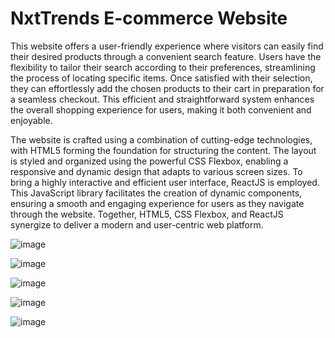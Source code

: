 # NxtTrends E-commerce Website

This website offers a user-friendly experience where visitors can easily find their desired products through a convenient search feature. Users have the flexibility to tailor their search according to their preferences, streamlining the process of locating specific items. Once satisfied with their selection, they can effortlessly add the chosen products to their cart in preparation for a seamless checkout. This efficient and straightforward system enhances the overall shopping experience for users, making it both convenient and enjoyable.

The website is crafted using a combination of cutting-edge technologies, with HTML5 forming the foundation for structuring the content. The layout is styled and organized using the powerful CSS Flexbox, enabling a responsive and dynamic design that adapts to various screen sizes. To bring a highly interactive and efficient user interface, ReactJS is employed. This JavaScript library facilitates the creation of dynamic components, ensuring a smooth and engaging experience for users as they navigate through the website. Together, HTML5, CSS Flexbox, and ReactJS synergize to deliver a modern and user-centric web platform.

![image](https://github.com/kulhara-ankit/ankit-nxt-trends-reactjs/assets/146313680/231f6168-4d49-488f-8ee4-735ca09321e3) 

![image](https://github.com/kulhara-ankit/ankit-nxt-trends-reactjs/assets/146313680/f6047d4d-c799-41eb-9719-23b00a975869)

![image](https://github.com/kulhara-ankit/ankit-nxt-trends-reactjs/assets/146313680/fed15cbb-32f5-4c7c-8c6e-0740ea5ce660)

![image](https://github.com/kulhara-ankit/ankit-nxt-trends-reactjs/assets/146313680/a3d1153e-1f81-4e05-8170-2e90bbf2aa36)

![image](https://github.com/kulhara-ankit/ankit-nxt-trends-reactjs/assets/146313680/e896c799-e643-46ab-b0a1-507ecf3bf4fd)






